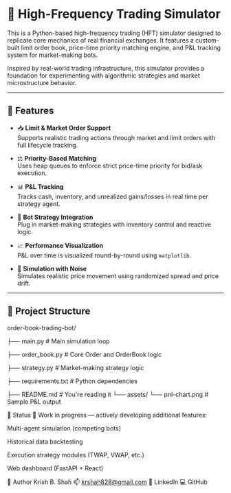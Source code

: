 # 🧠 High-Frequency Trading Simulator

This is a Python-based high-frequency trading (HFT) simulator designed to replicate core mechanics of real financial exchanges. It features a custom-built limit order book, price-time priority matching engine, and P&L tracking system for market-making bots.

Inspired by real-world trading infrastructure, this simulator provides a foundation for experimenting with algorithmic strategies and market microstructure behavior.

---

## 🚀 Features

- 📥 **Limit & Market Order Support**  
  Supports realistic trading actions through market and limit orders with full lifecycle tracking.

- ⚖️ **Priority-Based Matching**  
  Uses heap queues to enforce strict price-time priority for bid/ask execution.

- 📊 **P&L Tracking**  
  Tracks cash, inventory, and unrealized gains/losses in real time per strategy agent.

- 🤖 **Bot Strategy Integration**  
  Plug in market-making strategies with inventory control and reactive logic.

- 📈 **Performance Visualization**  
  P&L over time is visualized round-by-round using `matplotlib`.

- 🧪 **Simulation with Noise**  
  Simulates realistic price movement using randomized spread and price drift.

---

## 📂 Project Structure

order-book-trading-bot/

├── main.py # Main simulation loop


├── order_book.py # Core Order and OrderBook logic


├── strategy.py # Market-making strategy logic


├── requirements.txt # Python dependencies


├── README.md # You're reading it
└── assets/
└── pnl-chart.png # Sample P&L output


🧠 Status
🚧 Work in progress — actively developing additional features:

Multi-agent simulation (competing bots)

Historical data backtesting

Execution strategy modules (TWAP, VWAP, etc.)

Web dashboard (FastAPI + React)

👤 Author
Krish B. Shah
📫 krshah828@gmail.com
🔗 LinkedIn
💻 GitHub

